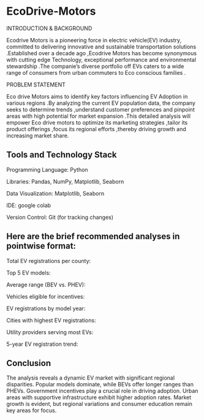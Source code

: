 # EcoDrive-Motors

INTRODUCTION  & BACKGROUND 

Ecodrive Motors is a pioneering force in electric vehicle(EV) industry, committed to delivering innovative and sustainable transportation solutions .Established over a decade ago ,Ecodrive Motors has become synonymous  with cutting edge Technology, exceptional performance and environmental stewardship .The companie’s diverse portfolio off EVs caters to a wide range of consumers from urban commuters to Eco conscious families .


PROBLEM STATEMENT

Eco drive Motors aims to identify key factors influencing EV Adoption in various regions .By analyzing the current EV population data, the company seeks to determine trends ,understand customer preferences and pinpoint areas with high potential for market expansion .This detailed analysis will empower Eco drive motors to optimize  its marketing strategies ,tailor its product offerings ,focus its regional efforts ,thereby driving growth and increasing market share.

## Tools and Technology Stack

Programming Language: Python

Libraries: Pandas, NumPy, Matplotlib, Seaborn

Data Visualization: Matplotlib, Seaborn

IDE: google colab

Version Control: Git (for tracking changes)

## Here are the brief recommended analyses in pointwise format:

 Total EV registrations per county:

 Top 5 EV models:

Average range (BEV vs. PHEV):

 Vehicles eligible for incentives:

 EV registrations by model year:

 Cities with highest EV registrations:

 Utility providers serving most EVs:

  5-year EV registration trend:

  ## Conclusion

  The analysis reveals a dynamic EV market with significant regional disparities. Popular models dominate, while BEVs offer longer ranges than PHEVs. Government incentives play a crucial role in driving adoption. Urban areas with supportive infrastructure exhibit higher adoption rates. Market growth is evident, but regional variations and consumer education remain key areas for focus.


